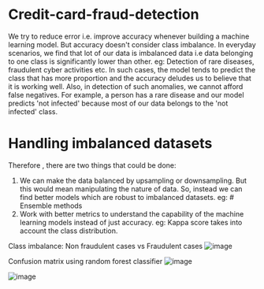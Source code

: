 # Credit-card-fraud-detection

We try to reduce error i.e. improve accuracy whenever building a machine learning model. But accuracy doesn't consider class imbalance. In everyday scenarios, we find that lot of our data is imbalanced data i.e data belonging to one class is significantly lower than other. 
eg: Detection of rare diseases, fraudulent cyber activities etc.
In such cases, the model tends to predict the class that has more proportion and the accuracy deludes us to believe that it is working well. 
Also, in detection of such anomalies, we cannot afford false negatives.
For example, a person has a rare disease and our model predicts 'not infected' because most of our data belongs to the 'not infected' class.

# Handling imbalanced datasets
Therefore , there are two things that could be done:
1. We can make the data balanced by upsampling or downsampling. But this would mean manipulating the nature of data. So, instead we can find better models which are robust to imbalanced datasets. eg: # Ensemble methods
2. Work with better metrics to understand the capability of the machine learning models instead of just accuracy.
eg: Kappa score takes into account the class distribution. 


Class imbalance: Non fraudulent cases vs Fraudulent cases
![image](https://user-images.githubusercontent.com/94743007/162557086-43e8467b-4746-4d76-9668-296cb5c08b6c.png)

Confusion matrix using random forest classifier
![image](https://user-images.githubusercontent.com/94743007/162557106-271e6841-03de-43c9-b728-c2ce0996a6ad.png)


![image](https://user-images.githubusercontent.com/94743007/162557136-6e97045d-41d3-4188-9649-d2e2cac42184.png)

